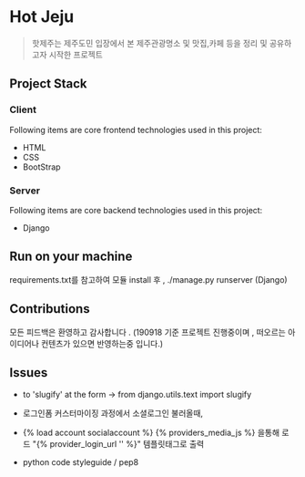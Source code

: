 # Hot Jeju

> 핫제주는 제주도민 입장에서 본 제주관광명소 및 맛집,카페 등을 정리 및 공유하고자 시작한 프로젝트

## Project Stack

### Client

 Following items are core frontend technologies used in this project:

- HTML
- CSS
- BootStrap

### Server

 Following items are core backend technologies used in this project:

- Django

## Run on your machine

requirements.txt를 참고하여 모듈 install 후 , ./manage.py runserver (Django)

## Contributions

모든 피드백은 환영하고 감사합니다 . (190918 기준 프로젝트 진행중이며 , 떠오르는 아이디어나 컨텐츠가 있으면 반영하는중 입니다.) 

## Issues

- to 'slugify' at the form -> from django.utils.text import slugify 

- 로그인폼 커스터마이징 과정에서 소셜로그인 불러올때,

- {% load account socialaccount %}
  {% providers_media_js %} 을통해 로드
 "{% provider_login_url '' %}" 템플릿태그로 출력

- python code styleguide / pep8
